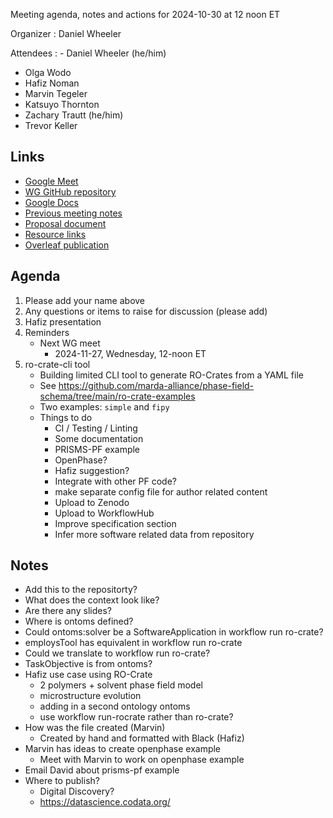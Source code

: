 Meeting agenda, notes and actions for 2024-10-30 at 12 noon ET

Organizer
: Daniel Wheeler

Attendees
: - Daniel Wheeler (he/him)
  - Olga Wodo
  - Hafiz Noman
  - Marvin Tegeler
  - Katsuyo Thornton
  - Zachary Trautt (he/him)
  - Trevor Keller
 
## Links

 - [Google Meet][meet]
 - [WG GitHub repository][repo]
 - [Google Docs][docs]
 - [Previous meeting notes][previous]
 - [Proposal document][proposal]
 - [Resource links][resources]
 - [Overleaf publication][overleaf]

## Agenda

1. Please add your name above
1. Any questions or items to raise for discussion (please add)
2. Hafiz presentation
3. Reminders
    - Next WG meet
        - 2024-11-27, Wednesday, 12-noon ET
4. ro-crate-cli tool
    - Building limited CLI tool to generate RO-Crates from a YAML file
    - See https://github.com/marda-alliance/phase-field-schema/tree/main/ro-crate-examples
    - Two examples: `simple` and `fipy`
    - Things to do
        - CI / Testing / Linting
        - Some documentation
        - PRISMS-PF example
        - OpenPhase?
        - Hafiz suggestion?
        - Integrate with other PF code?
        - make separate config file for author related content
        - Upload to Zenodo
        - Upload to WorkflowHub
        - Improve specification section
        - Infer more software related data from repository

## Notes

- Add this to the repositorty?
- What does the context look like?
- Are there any slides?
- Where is ontoms defined?
- Could ontoms:solver be a SoftwareApplication in workflow run ro-crate?
- employsTool has equivalent in workflow run ro-crate
- Could we translate to workflow run ro-crate?
- TaskObjective is from ontoms?
- Hafiz use case using RO-Crate
    - 2 polymers + solvent phase field model
    - microstructure evolution
    - adding in a second ontology ontoms
    - use workflow run-rocrate rather than ro-crate?
- How was the file created (Marvin)
    - Created by hand and formatted with Black (Hafiz)
- Marvin has ideas to create openphase example
    - Meet with Marvin to work on openphase example
- Email David about prisms-pf example
- Where to publish?
    - Digital Discovery?
    - https://datascience.codata.org/

<!-- links -->

[meet]: https://meet.google.com/bas-vkxi-rmq
[repo]: https://github.com/marda-alliance/phase-field-schema
[docs]: https://drive.google.com/drive/u/1/folders/1zhUi3A-CXxrkh4gTkLVUOncdqAMIAXND
[previous]: https://github.com/marda-alliance/phase-field-schema/blob/main/meeting-minutes/meet-013_2024-09-25.md
[proposal]: https://github.com/marda-alliance/phase-field-schema/blob/main/proposal.md
[resources]: https://github.com/marda-alliance/phase-field-schema/discussions/5
[overleaf]: https://www.overleaf.com/project/663e34cc1c8095115e0de913
